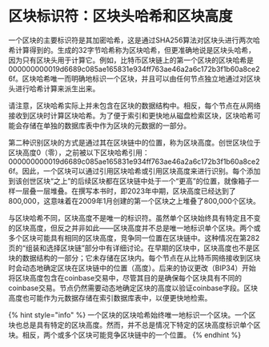 # 区块标识符：区块头哈希和区块高度

一个区块的主要标识符是其加密哈希，这是通过SHA256算法对区块头进行两次哈希计算得到的。生成的32字节哈希称为区块哈希，但更准确地说是区块头哈希，因为只有区块头用于计算它。例如，比特币区块链上的第一个区块的区块哈希是000000000019d6689c085ae165831e934ff763ae46a2a6c172b3f1b60a8ce26f。区块哈希唯一而明确地标识一个区块，并且可以由任何节点独立地通过对区块头进行哈希计算来派生出来。&#x20;

请注意，区块哈希实际上并未包含在区块的数据结构中。相反，每个节点在从网络接收到区块时计算区块哈希。为了便于索引和更快地从磁盘检索区块，区块哈希可能会存储在单独的数据库表中作为区块的元数据的一部分。&#x20;

第二种识别区块的方式是通过其在区块链中的位置，称为区块高度。创世区块位于区块高度0（零），之前被以下区块哈希引用：000000000019d6689c085ae165831e934ff763ae46a2a6c172b3f1b60a8ce26f。因此，一个区块可以通过引用区块哈希或引用区块高度来进行识别。每个添加到该创世区块“之上”的后续区块都在区块链中处于一个“更高”的位置，就像箱子一样一层叠一层堆叠。在撰写本书时，即2023年中期，区块高度已经达到了800,000，这意味着在2009年1月创建的第一个区块之上堆叠了800,000个区块。

与区块哈希不同，区块高度不是唯一的标识符。虽然单个区块始终具有特定且不变的区块高度，但反之并非如此——区块高度并不总是唯一地标识单个区块。两个或多个区块可能具有相同的区块高度，竞争同一位置在区块链中。这种情况在第282页的“组装和选择区块链”部分中有详细讨论。在早期的区块中，区块高度也不是区块的数据结构的一部分；它未存储在区块内。每个节点在从比特币网络接收到区块时会动态地确定区块在区块链中的位置（高度）。后来的协议更改（BIP34）开始将区块高度包含在coinbase交易中，尽管其目的是确保每个区块具有不同的coinbase交易。节点仍然需要动态地确定区块的高度以验证coinbase字段。区块高度也可能作为元数据存储在索引数据库表中，以便更快地检索。&#x20;

{% hint style="info" %}
一个区块的区块哈希始终唯一地标识一个区块。一个区块也总是具有特定的区块高度。然而，并不总是情况下特定的区块高度标识单个区块。相反，两个或多个区块可能竞争区块链中的一个位置。
{% endhint %}
